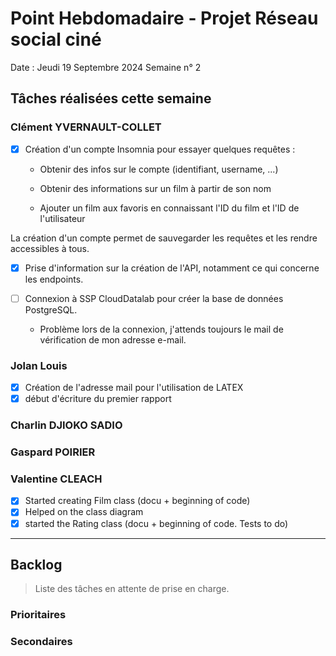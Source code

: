 # Point Hebdomadaire - Projet Réseau social ciné

Date : Jeudi 19 Septembre 2024
Semaine n° 2

## Tâches réalisées cette semaine


### Clément YVERNAULT-COLLET

- [x] Création d'un compte Insomnia pour essayer quelques requêtes :

  - Obtenir des infos sur le compte (identifiant, username, ...)

  - Obtenir des informations sur un film à partir de son nom

  - Ajouter un film aux favoris en connaissant l'ID du film et l'ID de l'utilisateur

La création d'un compte permet de sauvegarder les requêtes et les rendre accessibles à tous.

- [x] Prise d'information sur la création de l'API, notamment ce qui concerne les endpoints.

- [ ] Connexion à SSP CloudDatalab pour créer la base de données PostgreSQL.

  - Problème lors de la connexion, j'attends toujours le mail de vérification de mon adresse e-mail.



### Jolan Louis

- [x] Création de l'adresse mail pour l'utilisation de LATEX
- [x]  début d'écriture du premier rapport

### Charlin DJIOKO SADIO

### Gaspard POIRIER

### Valentine CLEACH
- [x] Started creating Film class (docu + beginning of code)
- [x] Helped on the class diagram
- [x] started the Rating class (docu + beginning of code. Tests to do)

---

## Backlog

> Liste des tâches en attente de prise en charge.

### Prioritaires

### Secondaires

